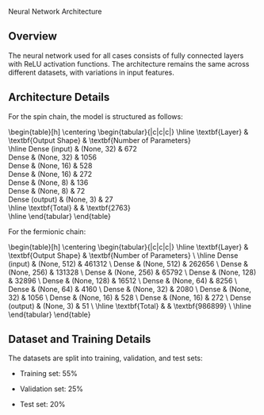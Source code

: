 Neural Network Architecture

## Overview

The neural network used for all cases consists of fully connected layers with ReLU activation functions. The architecture remains the same across different datasets, with variations in input features.

## Architecture Details

For the spin chain, the model is structured as follows:

\begin{table}[h]
\centering
\begin{tabular}{|c|c|c|}
\hline
\textbf{Layer} & \textbf{Output Shape} & \textbf{Number of Parameters} \
\hline
Dense (input)  & (None, 32) & 672 \
Dense         & (None, 32) & 1056 \
Dense         & (None, 16) & 528 \
Dense         & (None, 16) & 272 \
Dense         & (None, 8)  & 136 \
Dense         & (None, 8)  & 72  \
Dense (output) & (None, 3)  & 27  \
\hline
\textbf{Total} &  & \textbf{2763} \
\hline
\end{tabular}
\end{table}

For the fermionic chain:

\begin{table}[h]
    \centering
    \begin{tabular}{|c|c|c|}
        \hline
        \textbf{Layer} & \textbf{Output Shape} & \textbf{Number of Parameters} \\
        \hline
        Dense (input)  & (None, 512) & 461312 \\
        Dense         & (None, 512) & 262656 \\
        Dense         & (None, 256) & 131328 \\
        Dense         & (None, 256) & 65792  \\
        Dense         & (None, 128) & 32896  \\
        Dense         & (None, 128) & 16512  \\
        Dense         & (None, 64)  & 8256   \\
        Dense         & (None, 64)  & 4160   \\
        Dense         & (None, 32)  & 2080   \\
        Dense         & (None, 32)  & 1056   \\
        Dense         & (None, 16)  & 528    \\
        Dense         & (None, 16)  & 272    \\
        Dense (output) & (None, 3)  & 51     \\
        \hline
        \textbf{Total} &  & \textbf{986899} \\
        \hline
    \end{tabular}
\end{table}

## Dataset and Training Details

The datasets are split into training, validation, and test sets:

- Training set: 55%

- Validation set: 25%

- Test set: 20%
